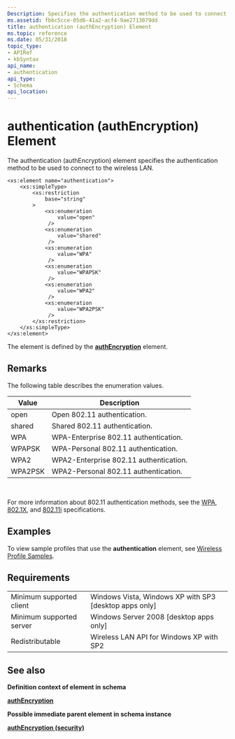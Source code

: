 ```yaml
---
Description: Specifies the authentication method to be used to connect to the wireless LAN.
ms.assetid: fb6c5cce-05d6-41a2-acf4-9ae2713079dd
title: authentication (authEncryption) Element
ms.topic: reference
ms.date: 05/31/2018
topic_type: 
- APIRef
- kbSyntax
api_name: 
- authentication
api_type: 
- Schema
api_location: 
---
```


# authentication (authEncryption) Element

The authentication (authEncryption) element specifies the authentication method to be used to connect to the wireless LAN.

``` syntax
<xs:element name="authentication">
    <xs:simpleType>
        <xs:restriction
            base="string"
        >
            <xs:enumeration
                value="open"
             />
            <xs:enumeration
                value="shared"
             />
            <xs:enumeration
                value="WPA"
             />
            <xs:enumeration
                value="WPAPSK"
             />
            <xs:enumeration
                value="WPA2"
             />
            <xs:enumeration
                value="WPA2PSK"
             />
        </xs:restriction>
    </xs:simpleType>
</xs:element>
```

The element is defined by the [**authEncryption**](wlan-profileschema-authencryption-security-element.md) element.

## Remarks

The following table describes the enumeration values.



| Value   | Description                            |
|---------|----------------------------------------|
| open    | Open 802.11 authentication.            |
| shared  | Shared 802.11 authentication.          |
| WPA     | WPA-Enterprise 802.11 authentication.  |
| WPAPSK  | WPA-Personal 802.11 authentication.    |
| WPA2    | WPA2-Enterprise 802.11 authentication. |
| WPA2PSK | WPA2-Personal 802.11 authentication.   |



 

For more information about 802.11 authentication methods, see the [WPA](https://en.wikipedia.org/wiki/Wi-Fi_Protected_Access), [802.1X](https://ieeexplore.ieee.org/document/1438730), and [802.11i](https://standards.ieee.org/findstds/standard/802.11i-2004.html) specifications.

## Examples

To view sample profiles that use the **authentication** element, see [Wireless Profile Samples](wireless-profile-samples.md).

## Requirements



|                                     |                                                                     |
|-------------------------------------|---------------------------------------------------------------------|
| Minimum supported client<br/> | Windows Vista, Windows XP with SP3 \[desktop apps only\]<br/> |
| Minimum supported server<br/> | Windows Server 2008 \[desktop apps only\]<br/>                |
| Redistributable<br/>          | Wireless LAN API for Windows XP with SP2<br/>                 |



## See also

<dl> <dt>

**Definition context of element in schema**
</dt> <dt>

[**authEncryption**](wlan-profileschema-authencryption-security-element.md)
</dt> <dt>

**Possible immediate parent element in schema instance**
</dt> <dt>

[**authEncryption (security)**](wlan-profileschema-authencryption-security-element.md)
</dt> </dl>

 

 




